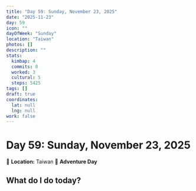 ```yaml
---
title: "Day 59: Sunday, November 23, 2025"
date: "2025-11-23"
day: 59
icon: ""
dayOfWeek: "Sunday"
location: "Taiwan"
photos: []
description: ""
stats:
  kimbap: 4
  commits: 0
  worked: 3
  cultural: 5
  steps: 5425
tags: []
draft: true
coordinates:
  lat: null
  lng: null
work: false
---
```

# Day 59: Sunday, November 23, 2025

📍 **Location:** Taiwan
🎒 **Adventure Day**

## What do I do today?


